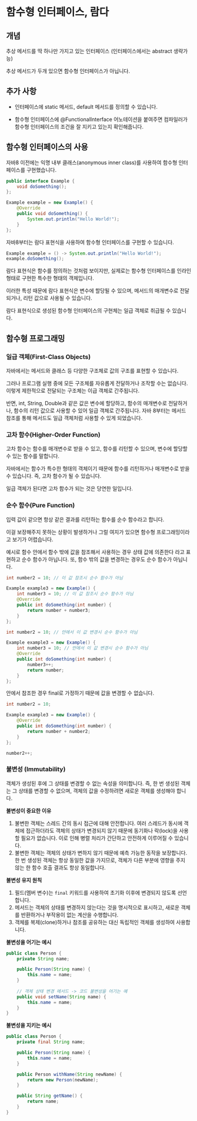 # 함수형 인터페이스, 람다

## 개념

추상 메서드를 딱 하나만 가지고 있는 인터페이스 (인터페이스에서는 abstract 생략가능)

추상 메서드가 두개 있으면 함수형 인터페이스가 아닙니다.

## 추가 사항

- 인터페이스에 static 메서드, default 메서드를 정의할 수 있습니다.

- 함수형 인터페이스에 @FunctionalInterface 어노테이션을 붙여주면 컴파일러가 함수형 인터페이스의 조건을 잘 지키고 있는지 확인해줍니다.

## 함수형 인터페이스의 사용

자바8 이전에는 익명 내부 클래스(anonymous inner class)를 사용하여 함수형 인터페이스를 구현했습니다.

```java
public interface Example {
    void doSomething();
};
```
```java
Example example = new Example() {
    @Override
    public void doSomething() {
        System.out.println("Hello World!");
    }
};
```

자바8부터는 람다 표현식을 사용하여 함수형 인터페이스를 구현할 수 있습니다.

```java
Example example = () -> System.out.println("Hello World!");
example.doSomething();
```

람다 표현식은 함수를 정의하는 것처럼 보이지만, 실제로는 함수형 인터페이스를 인라인 형태로 구현한 특수한 형태의 객체입니다. 

이러한 특성 때문에 람다 표현식은 변수에 할당될 수 있으며, 메서드의 매개변수로 전달되거나, 리턴 값으로 사용될 수 있습니다.

람다 표현식으로 생성된 함수형 인터페이스의 구현체는 일급 객체로 취급될 수 있습니다. 

## 함수형 프로그래밍

### 일급 객체(First-Class Objects)

자바에서는 메서드와 클래스 등 다양한 구조체로 값의 구조를 표현할 수 있습니다. 

그러나 프로그램 실행 중에 모든 구조체를 자유롭게 전달하거나 조작할 수는 없습니다. 이렇게 제한적으로 전달되는 구조체는 이급 객체로 간주됩니다. 

반면, int, String, Double과 같은 값은 변수에 할당하고, 함수의 매개변수로 전달하거나, 함수의 리턴 값으로 사용할 수 있어 일급 객체로 간주됩니다. 자바 8부터는 메서드 참조를 통해 메서드도 일급 객체처럼 사용할 수 있게 되었습니다.


### 고차 함수(Higher-Order Function)

고차 함수는 함수를 매개변수로 받을 수 있고, 함수를 리턴할 수 있으며, 변수에 할당할 수 있는 함수를 말합니다.

자바에서는 함수가 특수한 형태의 객체이기 때문에 함수를 리턴하거나 매개변수로 받을 수 있습니다. 즉, 고차 함수가 될 수 있습니다.

일급 객체가 된다면 고차 함수가 되는 것은 당연한 일입니다.

### 순수 함수(Pure Function)

입력 값이 같으면 항상 같은 결과를 리턴하는 함수를 순수 함수라고 합니다. 

이걸 보장해주지 못하는 상황이 발생하거나 그럴 여지가 있으면 함수형 프로그래밍이라고 보기가 어렵습니다.

예시로 함수 안에서 함수 밖에 값을 참조해서 사용하는 경우 상태 값에 의존한다 라고 표현하고 순수 함수가 아닙니다. 또, 함수 밖의 값을 변경하는 경우도 순수 함수가 아닙니다.

```java
int number2 = 10; // 이 값 참조시 순수 함수가 아님

Example example3 = new Example() {
    int number3 = 10; // 이 값 참조시 순수 함수가 아님
    @Override
    public int doSomething(int number) {
        return number + number3;
    }
};
```

```java
int number2 = 10; // 안에서 이 값 변경시 순수 함수가 아님

Example example3 = new Example() {
    int number3 = 10; // 안에서 이 값 변경시 순수 함수가 아님
    @Override
    public int doSomething(int number) {
        number3++; 
        return number;
    }
};
```

안에서 참조한 경우 final로 가정하기 때문에 값을 변경할 수 없습니다.

```java
int number2 = 10; 

Example example3 = new Example() {
    @Override
    public int doSomething(int number) {
        return number + number2;
    }
};

number2++; 
```

### 불변성 (Immutability)

객체가 생성된 후에 그 상태를 변경할 수 없는 속성을 의미합니다. 즉, 한 번 생성된 객체는 그 상태를 변경할 수 없으며, 객체의 값을 수정하려면 새로운 객체를 생성해야 합니다.

**불변성이 중요한 이유**

1. 불변한 객체는 스레드 간의 동시 접근에 대해 안전합니다. 여러 스레드가 동시에 객체에 접근하더라도 객체의 상태가 변경되지 않기 때문에 동기화나 락(lock)을 사용할 필요가 없습니다. 이로 인해 병렬 처리가 간단하고 안전하게 이루어질 수 있습니다.
2. 불변한 객체는 객체의 상태가 변하지 않기 때문에 예측 가능한 동작을 보장합니다. 한 번 생성된 객체는 항상 동일한 값을 가지므로, 객체가 다른 부분에 영향을 주지 않는 한 함수 호출 결과도 항상 동일합니다.

**불변성 유지 원칙**

1. 필드(멤버 변수)는 `final` 키워드를 사용하여 초기화 이후에 변경되지 않도록 선언합니다.
2. 메서드는 객체의 상태를 변경하지 않는다는 것을 명시적으로 표시하고, 새로운 객체를 반환하거나 부작용이 없는 계산을 수행합니다.
3. 객체를 복제(clone)하거나 참조를 공유하는 대신 독립적인 객체를 생성하여 사용합니다.

**불변성을 어기는 예시**

```java
public class Person {
    private String name;

    public Person(String name) {
        this.name = name;
    }
    
    // 객체 상태 변경 메서드 -> 코드 불변성을 어기는 예
    public void setName(String name) {
        this.name = name;
    }
}
```

**불변성을 지키는 예시**

```java
public class Person {
    private final String name;

    public Person(String name) {
        this.name = name;
    }

    public Person withName(String newName) {
        return new Person(newName);
    }

    public String getName() {
        return name;
    }
}
```